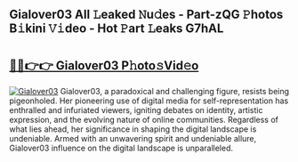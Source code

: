 ## Gialover03 All 𝙻eaked 𝙽u𝚍es - Part-zQG 𝙿hotos B𝚒kini 𝚅𝚒deo - Hot 𝙿art 𝙻eaks G7hAL

# <h2><a href="http://ld4uqj.urlbe.top/?page=Gialover03">🔗🔗👉👉 Gialover03 P𝚑oto𝚜Vid𝚎o</a></h2>

[![Gialover03](https://i.imgur.com/eBuTRDB.gif)](http://ld4uqj.urlbe.top/?page=Gialover03)
Gialover03, a paradoxical and challenging figure, resists being pigeonholed. Her pioneering use of digital media for self-representation has enthralled and infuriated viewers, igniting debates on identity, artistic expression, and the evolving nature of online communities. Regardless of what lies ahead, her significance in shaping the digital landscape is undeniable. Armed with an unwavering spirit and undeniable allure, Gialover03 influence on the digital landscape is unparalleled.

